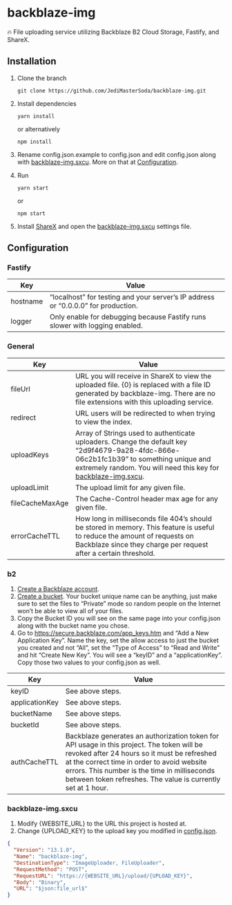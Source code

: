 # backblaze-img
:fire: File uploading service utilizing Backblaze B2 Cloud Storage, Fastify, and ShareX.

## Installation

1. Clone the branch

   ```
   git clone https://github.com/JediMasterSoda/backblaze-img.git
   ```

2. Install dependencies

   ```
   yarn install
   ```

    or alternatively

   ```
   npm install
   ```

3. Rename config.json.example to config.json and edit config.json along with [backblaze-img.sxcu](#backblaze-imgsxcu). More on that at [Configuration](#configuration).

4. Run 

   ```
   yarn start
   ```

    or 

   ```
   npm start
   ```

5. Install [ShareX](https://getsharex.com/) and open the [backblaze-img.sxcu](#backblaze-imgsxcu) settings file.

## Configuration

### Fastify

| Key | Value |
| -------- | ------------------------------------------------------------ |
| hostname | “localhost” for testing and your server’s IP address or “0.0.0.0” for production. |
| logger   | Only enable for debugging because Fastify runs slower with logging enabled. |

### General

| Key | Value |
| -------- | ------------------------------------------------------------ |
| fileUrl         | URL you will receive in ShareX to view the uploaded file. {0} is replaced with a file ID generated by backblaze-img. There are no file extensions with this uploading service. |
| redirect        | URL users will be redirected to when trying to view the index. |
| uploadKeys      | Array of Strings used to authenticate uploaders. Change the default key “2d9f4679-9a28-4fdc-866e-06c2b1fc1b39” to something unique and extremely random. You will need this key for [backblaze-img.sxcu](#backblaze-imgsxcu). |
| uploadLimit     | The upload limit for any given file.                         |
| fileCacheMaxAge | The Cache-Control header max age for any given file.         |
| errorCacheTTL   | How long in milliseconds file 404’s should be stored in memory. This feature is useful to reduce the amount of requests on Backblaze since they charge per request after a certain threshold. |

### b2

1. [Create a Backblaze account](https://www.backblaze.com/b2/sign-up.html).
2. [Create a bucket](https://secure.backblaze.com/b2_buckets.htm). Your bucket unique name can be anything, just make sure to set the files to “Private” mode so random people on the Internet won’t be able to view all of your files.
3. Copy the Bucket ID you will see on the same page into your config.json along with the bucket name you chose.
4. Go to https://secure.backblaze.com/app_keys.htm and “Add a New Application Key”. Name the key, set the allow access to just the bucket you created and not “All”, set the “Type of Access” to “Read and Write” and hit “Create New Key”. You will see a “keyID” and a “applicationKey”. Copy those two values to your config.json as well.

| Key | Value |
| -------- | ------------------------------------------------------------ |
| keyID          | See above steps.                                             |
| applicationKey | See above steps.                                             |
| bucketName     | See above steps.                                             |
| bucketId       | See above steps.                                             |
| authCacheTTL   | Backblaze generates an authorization token for API usage in this project. The token will be revoked after 24 hours so it must be refreshed at the correct time in order to avoid website errors. This number is the time in milliseconds between token refreshes. The value is currently set at 1 hour. |

### backblaze-img.sxcu

1. Modify {WEBSITE_URL} to the URL this project is hosted at.
2. Change {UPLOAD_KEY} to the upload key you modified in [config.json](#Configuration).

```json
{
  "Version": "13.1.0",
  "Name": "backblaze-img",
  "DestinationType": "ImageUploader, FileUploader",
  "RequestMethod": "POST",
  "RequestURL": "https://{WEBSITE_URL}/upload/{UPLOAD_KEY}",
  "Body": "Binary",
  "URL": "$json:file_url$"
}
```
